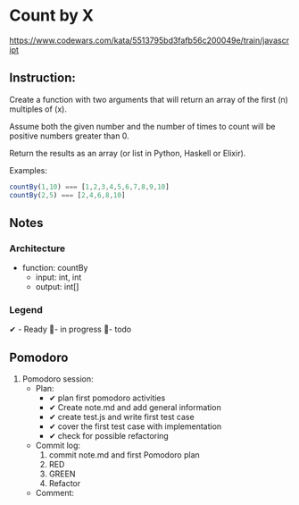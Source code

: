 # Count by X
https://www.codewars.com/kata/5513795bd3fafb56c200049e/train/javascript
## Instruction:
Create a function with two arguments that will return an array of the first (n) multiples of (x).

Assume both the given number and the number of times to count will be positive numbers greater than 0.

Return the results as an array (or list in Python, Haskell or Elixir).

Examples:
```javascript
countBy(1,10) === [1,2,3,4,5,6,7,8,9,10]
countBy(2,5) === [2,4,6,8,10]
```

## Notes
### Architecture
* function: countBy
    * input: int, int
    * output: int[]
	
### Legend
 ✔ - Ready
 🚧- in progress
 📃- todo
 
## Pomodoro
1. Pomodoro session:
    * Plan:  
        * ✔ plan first pomodoro activities
        * ✔ Create note.md and add general information 
        * ✔ create test.js and write first test case
        * ✔ cover the first test case with implementation
        * ✔ check for possible refactoring
    * Commit log:
        1. commit note.md and first Pomodoro plan
        1. RED
        1. GREEN
        1. Refactor
    * Comment:

